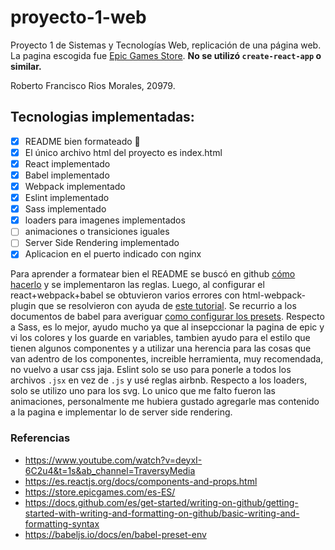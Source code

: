 # proyecto-1-web

Proyecto 1 de Sistemas y Tecnologías Web, replicación de una página web.
La pagina escogida fue [Epic Games Store](https://store.epicgames.com/es-ES/).
**No se utilizó `create-react-app` o similar.**

Roberto Francisco Rios Morales, 20979.

## Tecnologias implementadas:

- [x] README bien formateado :tada:
- [x] El único archivo html del proyecto es index.html
- [x] React implementado
- [x] Babel implementado
- [x] Webpack implementado
- [x] Eslint implementado
- [x] Sass implementado
- [x] loaders para imagenes implementados
- [ ] animaciones o transiciones iguales
- [ ] Server Side Rendering implementado
- [x] Aplicacion en el puerto indicado con nginx

Para aprender a formatear bien el README se buscó en github [cómo hacerlo](https://docs.github.com/es/get-started/writing-on-github/getting-started-with-writing-and-formatting-on-github/basic-writing-and-formatting-syntax) y se implementaron las reglas. Luego, al configurar el react+webpack+babel se obtuvieron varios errores con html-webpack-plugin que se resolvieron con ayuda de [este tutorial](https://www.youtube.com/watch?v=deyxI-6C2u4&t=1s&ab_channel=TraversyMedia). Se recurrio a los documentos de babel para averiguar [como configurar los presets](https://babeljs.io/docs/en/babel-preset-env). Respecto a Sass, es lo mejor, ayudo mucho ya que al insepccionar la pagina de epic y vi los colores y los guarde en variables, tambien ayudo para el estilo que tienen algunos componentes y a utilizar una herencia para las cosas que van adentro de los componentes, increible herramienta, muy recomendada, no vuelvo a usar css jaja. Eslint solo se uso para ponerle a todos los archivos `.jsx` en vez de `.js` y usé reglas airbnb. Respecto a los loaders, solo se utilizo uno para los svg. Lo unico que me falto fueron las animaciones, personalmente me hubiera gustado agregarle mas contenido a la pagina e implementar lo de server side rendering.

### Referencias

- https://www.youtube.com/watch?v=deyxI-6C2u4&t=1s&ab_channel=TraversyMedia
- https://es.reactjs.org/docs/components-and-props.html
- https://store.epicgames.com/es-ES/
- https://docs.github.com/es/get-started/writing-on-github/getting-started-with-writing-and-formatting-on-github/basic-writing-and-formatting-syntax
- https://babeljs.io/docs/en/babel-preset-env
